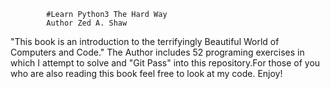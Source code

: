 			#Learn Python3 The Hard Way
			Author Zed A. Shaw

"This book is an introduction to the terrifyingly Beautiful World of Computers and Code." The Author includes 52 programing exercises in which I attempt to solve and "Git Pass" into this repository.For those of you who are also reading this book feel free to look at my code. Enjoy!

